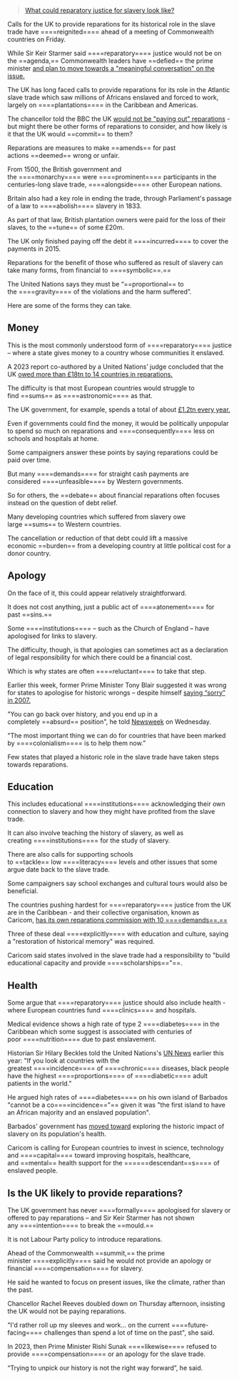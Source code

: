 
> [What could reparatory justice for slavery look like?](https://www.bbc.com/news/articles/cjr4dvl47jpo)


Calls for the UK to provide reparations for its historical role in the slave trade have ====reignited==== ahead of a meeting of Commonwealth countries on Friday.

While Sir Keir Starmer said ====reparatory==== justice would not be on the ==agenda,== Commonwealth leaders have ==defied== the prime minister [and plan to move towards a "meaningful conversation" on the issue.](https://www.bbc.co.uk/news/articles/cd6vy79p750o)

The UK has long faced calls to provide reparations for its role in the Atlantic slave trade which saw millions of Africans enslaved and forced to work, largely on ====plantations==== in the Caribbean and Americas.

The chancellor told the BBC the UK [would not be "paying out" reparations](https://www.bbc.co.uk/news/articles/cn01ljdl07xo) - but might there be other forms of reparations to consider, and how likely is it that the UK would ==commit== to them?


Reparations are measures to make ==amends== for past actions ==deemed== wrong or unfair.

From 1500, the British government and the ====monarchy==== were ====prominent==== participants in the centuries-long slave trade, ====alongside==== other European nations.

Britain also had a key role in ending the trade, through Parliament's passage of a law to ====abolish==== slavery in 1833.

As part of that law, British plantation owners were paid for the loss of their slaves, to the ==tune== of some £20m.

The UK only finished paying off the debt it ====incurred==== to cover the payments in 2015.

Reparations for the benefit of those who suffered as result of slavery can take many forms, from financial to ====symbolic==.==

The United Nations says they must be “==proportional== to the ====gravity==== of the violations and the harm suffered”.

Here are some of the forms they can take.

## Money

This is the most commonly understood form of ====reparatory==== justice – where a state gives money to a country whose communities it enslaved.

A 2023 report co-authored by a United Nations’ judge concluded that the UK [owed more than £18tn to 14 countries in reparations.](https://www.bbc.co.uk/news/uk-politics-66596790)

The difficulty is that most European countries would struggle to find ==sums== as ====astronomic==== as that.

The UK government, for example, spends a total of about [£1.2tn every year.](https://researchbriefings.files.parliament.uk/documents/CBP-8046/CBP-8046.pdf)

Even if governments could find the money, it would be politically unpopular to spend so much on reparations and ====consequently==== less on schools and hospitals at home.

Some campaigners answer these points by saying reparations could be paid over time.

But many ====demands==== for straight cash payments are considered ====unfeasible==== by Western governments.

So for others, the ==debate== about financial reparations often focuses instead on the question of debt relief.

Many developing countries which suffered from slavery owe large ==sums== to Western countries.

The cancellation or reduction of that debt could lift a massive economic ==burden== from a developing country at little political cost for a donor country.

## Apology

On the face of it, this could appear relatively straightforward.

It does not cost anything, just a public act of ====atonement==== for past ==sins.==

Some ====institutions==== – such as the Church of England – have apologised for links to slavery.

The difficulty, though, is that apologies can sometimes act as a declaration of legal responsibility for which there could be a financial cost.

Which is why states are often ====reluctant==== to take that step.

Earlier this week, former Prime Minister Tony Blair suggested it was wrong for states to apologise for historic wrongs – despite himself [saying “sorry” in 2007.](https://www.reuters.com/article/world/blair-says-sorry-for-slavery-idUSMOL060036/)

"You can go back over history, and you end up in a completely ==absurd== position", he told [Newsweek](https://www.newsweek.com/tony-blair-middle-east-israel-iran-leadership-1972118) on Wednesday.

"The most important thing we can do for countries that have been marked by ====colonialism==== is to help them now.”

Few states that played a historic role in the slave trade have taken steps towards reparations.


## Education

This includes educational ====institutions==== acknowledging their own connection to slavery and how they might have profited from the slave trade.

It can also involve teaching the history of slavery, as well as creating ====institutions==== for the study of slavery.

There are also calls for supporting schools to ==tackle== low ====literacy==== levels and other issues that some argue date back to the slave trade.

Some campaigners say school exchanges and cultural tours would also be beneficial.

The countries pushing hardest for ====reparatory==== justice from the UK are in the Caribbean - and their collective organisation, known as Caricom, [has its own reparations commission with 10 ====demands==.==](https://caricomreparations.org/caricom/caricoms-10-point-reparation-plan/)

Three of these deal ====explicitly==== with education and culture, saying a "restoration of historical memory" was required.

Caricom said states involved in the slave trade had a responsibility to "build educational capacity and provide ====scholarships=="==.

## Health

Some argue that ====reparatory==== justice should also include health - where European countries fund ====clinics==== and hospitals.

Medical evidence shows a high rate of type 2 ====diabetes==== in the Caribbean which some suggest is associated with centuries of poor ====nutrition==== due to past enslavement.

Historian Sir Hilary Beckles told the United Nations's [UN News](https://news.un.org/en/story/2024/04/1148166) earlier this year: "If you look at countries with the greatest ====incidence==== of ====chronic==== diseases, black people have the highest ====proportions==== of ====diabetic==== adult patients in the world."

He argued high rates of ====diabetes==== on his own island of Barbados "cannot be a co====incidence=="== given it was "the first island to have an African majority and an enslaved population".

Barbados' government has [moved toward](https://barbadostoday.bb/2024/10/24/health-climate-come-to-fore-in-reparations-dialogue/) exploring the historic impact of slavery on its population's health.

Caricom is calling for European countries to invest in science, technology and ====capital==== toward improving hospitals, healthcare, and ==mental== health support for the ======descendant==s==== of enslaved people.

## Is the UK likely to provide reparations?

The UK government has never ====formally==== apologised for slavery or offered to pay reparations – and Sir Keir Starmer has not shown any ====intention==== to break the ==mould.==

It is not Labour Party policy to introduce reparations.

Ahead of the Commonwealth ==summit,== the prime minister ====explicitly==== said he would not provide an apology or financial ====compensation==== for slavery.

He said he wanted to focus on present issues, like the climate, rather than the past.

Chancellor Rachel Reeves doubled down on Thursday afternoon, insisting the UK would not be paying reparations.

"I'd rather roll up my sleeves and work... on the current ====future-facing==== challenges than spend a lot of time on the past", she said.

In 2023, then Prime Minister Rishi Sunak ====likewise==== refused to provide ====compensation==== or an apology for the slave trade.

“Trying to unpick our history is not the right way forward”, he said.